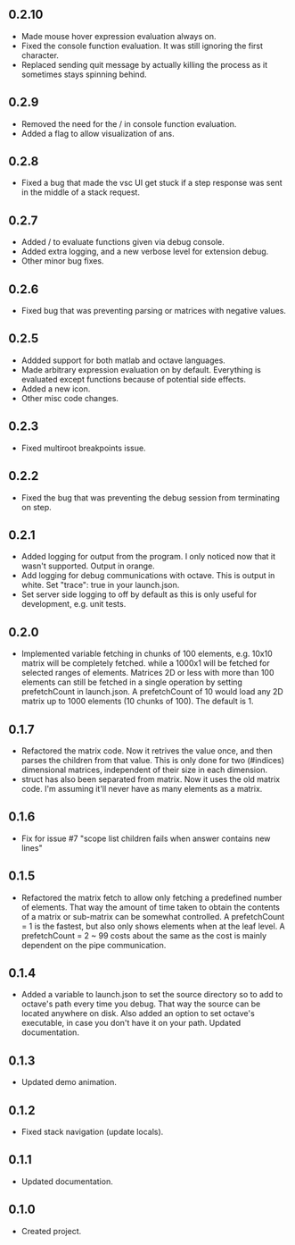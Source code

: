 ## 0.2.10
* Made mouse hover expression evaluation always on.
* Fixed the console function evaluation. It was still ignoring the first character.
* Replaced sending quit message by actually killing the process as it sometimes stays spinning behind.

## 0.2.9
* Removed the need for the / in console function evaluation.
* Added a flag to allow visualization of ans.

## 0.2.8
* Fixed a bug that made the vsc UI get stuck if a step response was sent in the middle of a stack request.

## 0.2.7
* Added / to evaluate functions given via debug console.
* Added extra logging, and a new verbose level for extension debug.
* Other minor bug fixes.

## 0.2.6
* Fixed bug that was preventing parsing or matrices with negative values.

## 0.2.5
* Addded support for both matlab and octave languages.
* Made arbitrary expression evaluation on by default. Everything is evaluated except functions because of potential side effects.
* Added a new icon.
* Other misc code changes.

## 0.2.3
* Fixed multiroot breakpoints issue.

## 0.2.2
* Fixed the bug that was preventing the debug session from terminating on step.

## 0.2.1
* Added logging for output from the program. I only noticed now that it wasn't supported. Output in orange.
* Add logging for debug communications with octave. This is output in white. Set "trace": true in your launch.json.
* Set server side logging to off by default as this is only useful for development, e.g. unit tests.


## 0.2.0
* Implemented variable fetching in chunks of 100 elements, e.g. 10x10 matrix will be completely fetched. while a 1000x1 will be fetched for selected ranges of elements. Matrices 2D or less with more than 100 elements can still be fetched in a single operation by setting prefetchCount in launch.json. A prefetchCount of 10 would load any 2D matrix up to 1000 elements (10 chunks of 100). The default is 1.

## 0.1.7
* Refactored the matrix code. Now it retrives the value once, and then parses the children from that value. This is only done for two (#indices) dimensional matrices, independent of their size in each dimension.
* struct has also been separated from matrix. Now it uses the old matrix code. I'm assuming it'll never have as many elements as a matrix.


## 0.1.6
* Fix for issue #7 "scope list children fails when answer contains new lines"

## 0.1.5
* Refactored the matrix fetch to allow only fetching a predefined number of elements. That way the amount of time taken to obtain the contents of a matrix or sub-matrix can be somewhat controlled. A prefetchCount = 1 is the fastest, but also only shows elements when at the leaf level. A prefetchCount = 2 ~ 99 costs about the same as the cost is mainly dependent on the pipe communication.

## 0.1.4
* Added a variable to launch.json to set the source directory so to add to octave's path every time you debug. That way the source can be located anywhere on disk. Also added an option to set octave's executable, in case you don't have it on your path. Updated documentation.

## 0.1.3
* Updated demo animation.

## 0.1.2
* Fixed stack navigation (update locals).

## 0.1.1
* Updated documentation.

## 0.1.0
* Created project.

